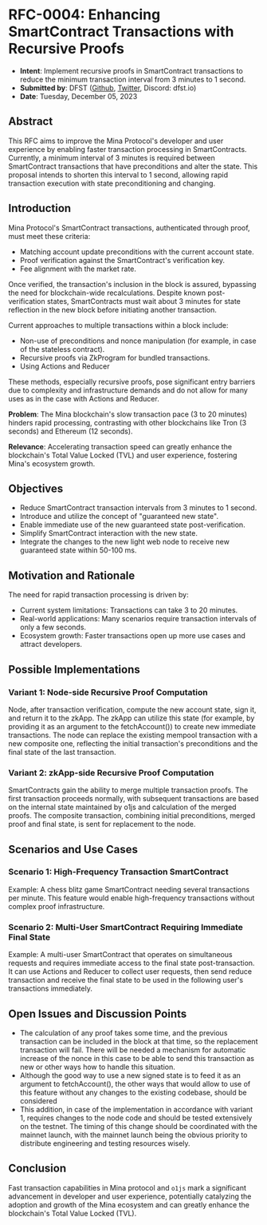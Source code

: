 # RFC-0004: Enhancing SmartContract Transactions with Recursive Proofs

- **Intent**: Implement recursive proofs in SmartContract transactions to reduce the minimum transaction interval from 3 minutes to 1 second.
- **Submitted by**: DFST ([Github](https://github.com/dfstio), [Twitter](https://twitter.com/dfst_io), Discord: dfst.io)
- **Date**: Tuesday, December 05, 2023

## Abstract

This RFC aims to improve the Mina Protocol's developer and user experience by enabling faster transaction processing in SmartContracts. Currently, a minimum interval of 3 minutes is required between SmartContract transactions that have preconditions and alter the state. This proposal intends to shorten this interval to 1 second, allowing rapid transaction execution with state preconditioning and changing.

## Introduction

Mina Protocol's SmartContract transactions, authenticated through proof, must meet these criteria:

- Matching account update preconditions with the current account state.
- Proof verification against the SmartContract's verification key.
- Fee alignment with the market rate.

Once verified, the transaction's inclusion in the block is assured, bypassing the need for blockchain-wide recalculations. Despite known post-verification states, SmartContracts must wait about 3 minutes for state reflection in the new block before initiating another transaction.

Current approaches to multiple transactions within a block include:

- Non-use of preconditions and nonce manipulation (for example, in case of the stateless contract).
- Recursive proofs via ZkProgram for bundled transactions.
- Using Actions and Reducer

These methods, especially recursive proofs, pose significant entry barriers due to complexity and infrastructure demands and do not allow for many uses as in the case with Actions and Reducer.

**Problem**: The Mina blockchain's slow transaction pace (3 to 20 minutes) hinders rapid processing, contrasting with other blockchains like Tron (3 seconds) and Ethereum (12 seconds).

**Relevance**: Accelerating transaction speed can greatly enhance the blockchain's Total Value Locked (TVL) and user experience, fostering Mina's ecosystem growth.

## Objectives

- Reduce SmartContract transaction intervals from 3 minutes to 1 second.
- Introduce and utilize the concept of "guaranteed new state".
- Enable immediate use of the new guaranteed state post-verification.
- Simplify SmartContract interaction with the new state.
- Integrate the changes to the new light web node to receive new guaranteed state within 50-100 ms.

## Motivation and Rationale

The need for rapid transaction processing is driven by:

- Current system limitations: Transactions can take 3 to 20 minutes.
- Real-world applications: Many scenarios require transaction intervals of only a few seconds.
- Ecosystem growth: Faster transactions open up more use cases and attract developers.

## Possible Implementations

### Variant 1: Node-side Recursive Proof Computation

Node, after transaction verification, compute the new account state, sign it, and return it to the zkApp. The zkApp can utilize this state (for example, by providing it as an argument to the fetchAccount()) to create new immediate transactions. The node can replace the existing mempool transaction with a new composite one, reflecting the initial transaction's preconditions and the final state of the last transaction.

### Variant 2: zkApp-side Recursive Proof Computation

SmartContracts gain the ability to merge multiple transaction proofs. The first transaction proceeds normally, with subsequent transactions are based on the internal state maintained by o1js and calculation of the merged proofs. The composite transaction, combining initial preconditions, merged proof and final state, is sent for replacement to the node.

## Scenarios and Use Cases

### Scenario 1: High-Frequency Transaction SmartContract

Example: A chess blitz game SmartContract needing several transactions per minute. This feature would enable high-frequency transactions without complex proof infrastructure.

### Scenario 2: Multi-User SmartContract Requiring Immediate Final State

Example: A multi-user SmartContract that operates on simultaneous requests and requires immediate access to the final state post-transaction. It can use Actions and Reducer to collect user requests, then send reduce transaction and receive the final state to be used in the following user's transactions immediately.

## Open Issues and Discussion Points

- The calculation of any proof takes some time, and the previous transaction can be included in the block at that time, so the replacement transaction will fail. There will be needed a mechanism for automatic increase of the nonce in this case to be able to send this transaction as new or other ways how to handle this situation.
- Although the good way to use a new signed state is to feed it as an argument to fetchAccount(), the other ways that would allow to use of this feature without any changes to the existing codebase, should be considered
- This addition, in case of the implementation in accordance with variant 1, requires changes to the node code and should be tested extensively on the testnet. The timing of this change should be coordinated with the mainnet launch, with the mainnet launch being the obvious priority to distribute engineering and testing resources wisely.

## Conclusion

Fast transaction capabilities in Mina protocol and `o1js` mark a significant advancement in developer and user experience, potentially catalyzing the adoption and growth of the Mina ecosystem and can greatly enhance the blockchain's Total Value Locked (TVL).
